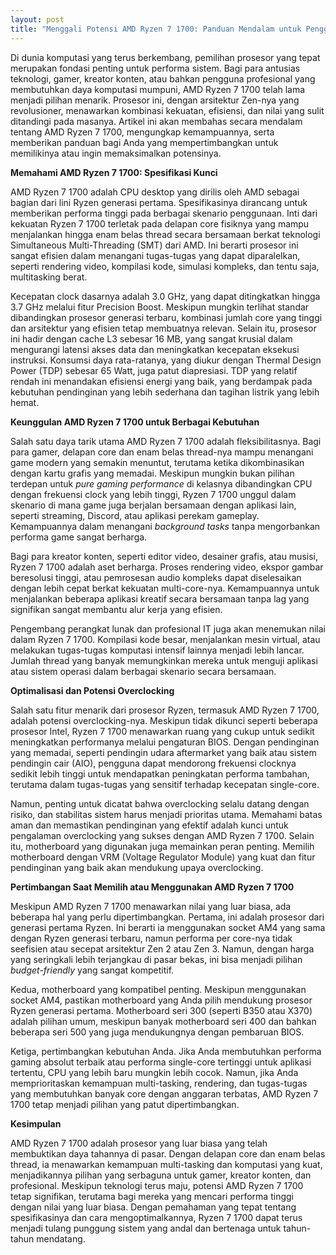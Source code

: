 ```yaml
---
layout: post
title: "Menggali Potensi AMD Ryzen 7 1700: Panduan Mendalam untuk Pengguna"
---
```


Di dunia komputasi yang terus berkembang, pemilihan prosesor yang tepat merupakan fondasi penting untuk performa sistem. Bagi para antusias teknologi, gamer, kreator konten, atau bahkan pengguna profesional yang membutuhkan daya komputasi mumpuni, AMD Ryzen 7 1700 telah lama menjadi pilihan menarik. Prosesor ini, dengan arsitektur Zen-nya yang revolusioner, menawarkan kombinasi kekuatan, efisiensi, dan nilai yang sulit ditandingi pada masanya. Artikel ini akan membahas secara mendalam tentang AMD Ryzen 7 1700, mengungkap kemampuannya, serta memberikan panduan bagi Anda yang mempertimbangkan untuk memilikinya atau ingin memaksimalkan potensinya.

**Memahami AMD Ryzen 7 1700: Spesifikasi Kunci**

AMD Ryzen 7 1700 adalah CPU desktop yang dirilis oleh AMD sebagai bagian dari lini Ryzen generasi pertama. Spesifikasinya dirancang untuk memberikan performa tinggi pada berbagai skenario penggunaan. Inti dari kekuatan Ryzen 7 1700 terletak pada delapan core fisiknya yang mampu menjalankan hingga enam belas thread secara bersamaan berkat teknologi Simultaneous Multi-Threading (SMT) dari AMD. Ini berarti prosesor ini sangat efisien dalam menangani tugas-tugas yang dapat diparalelkan, seperti rendering video, kompilasi kode, simulasi kompleks, dan tentu saja, multitasking berat.

Kecepatan clock dasarnya adalah 3.0 GHz, yang dapat ditingkatkan hingga 3.7 GHz melalui fitur Precision Boost. Meskipun mungkin terlihat standar dibandingkan prosesor generasi terbaru, kombinasi jumlah core yang tinggi dan arsitektur yang efisien tetap membuatnya relevan. Selain itu, prosesor ini hadir dengan cache L3 sebesar 16 MB, yang sangat krusial dalam mengurangi latensi akses data dan meningkatkan kecepatan eksekusi instruksi. Konsumsi daya rata-ratanya, yang diukur dengan Thermal Design Power (TDP) sebesar 65 Watt, juga patut diapresiasi. TDP yang relatif rendah ini menandakan efisiensi energi yang baik, yang berdampak pada kebutuhan pendinginan yang lebih sederhana dan tagihan listrik yang lebih hemat.

**Keunggulan AMD Ryzen 7 1700 untuk Berbagai Kebutuhan**

Salah satu daya tarik utama AMD Ryzen 7 1700 adalah fleksibilitasnya. Bagi para gamer, delapan core dan enam belas thread-nya mampu menangani game modern yang semakin menuntut, terutama ketika dikombinasikan dengan kartu grafis yang memadai. Meskipun mungkin bukan pilihan terdepan untuk *pure gaming performance* di kelasnya dibandingkan CPU dengan frekuensi clock yang lebih tinggi, Ryzen 7 1700 unggul dalam skenario di mana game juga berjalan bersamaan dengan aplikasi lain, seperti streaming, Discord, atau aplikasi perekam gameplay. Kemampuannya dalam menangani *background tasks* tanpa mengorbankan performa game sangat berharga.

Bagi para kreator konten, seperti editor video, desainer grafis, atau musisi, Ryzen 7 1700 adalah aset berharga. Proses rendering video, ekspor gambar beresolusi tinggi, atau pemrosesan audio kompleks dapat diselesaikan dengan lebih cepat berkat kekuatan multi-core-nya. Kemampuannya untuk menjalankan beberapa aplikasi kreatif secara bersamaan tanpa lag yang signifikan sangat membantu alur kerja yang efisien.

Pengembang perangkat lunak dan profesional IT juga akan menemukan nilai dalam Ryzen 7 1700. Kompilasi kode besar, menjalankan mesin virtual, atau melakukan tugas-tugas komputasi intensif lainnya menjadi lebih lancar. Jumlah thread yang banyak memungkinkan mereka untuk menguji aplikasi atau sistem operasi dalam berbagai skenario secara bersamaan.

**Optimalisasi dan Potensi Overclocking**

Salah satu fitur menarik dari prosesor Ryzen, termasuk AMD Ryzen 7 1700, adalah potensi overclocking-nya. Meskipun tidak dikunci seperti beberapa prosesor Intel, Ryzen 7 1700 menawarkan ruang yang cukup untuk sedikit meningkatkan performanya melalui pengaturan BIOS. Dengan pendinginan yang memadai, seperti pendingin udara aftermarket yang baik atau sistem pendingin cair (AIO), pengguna dapat mendorong frekuensi clocknya sedikit lebih tinggi untuk mendapatkan peningkatan performa tambahan, terutama dalam tugas-tugas yang sensitif terhadap kecepatan single-core.

Namun, penting untuk dicatat bahwa overclocking selalu datang dengan risiko, dan stabilitas sistem harus menjadi prioritas utama. Memahami batas aman dan memastikan pendinginan yang efektif adalah kunci untuk pengalaman overclocking yang sukses dengan AMD Ryzen 7 1700. Selain itu, motherboard yang digunakan juga memainkan peran penting. Memilih motherboard dengan VRM (Voltage Regulator Module) yang kuat dan fitur pendinginan yang baik akan mendukung upaya overclocking.

**Pertimbangan Saat Memilih atau Menggunakan AMD Ryzen 7 1700**

Meskipun AMD Ryzen 7 1700 menawarkan nilai yang luar biasa, ada beberapa hal yang perlu dipertimbangkan. Pertama, ini adalah prosesor dari generasi pertama Ryzen. Ini berarti ia menggunakan socket AM4 yang sama dengan Ryzen generasi terbaru, namun performa per core-nya tidak seefisien atau secepat arsitektur Zen 2 atau Zen 3. Namun, dengan harga yang seringkali lebih terjangkau di pasar bekas, ini bisa menjadi pilihan *budget-friendly* yang sangat kompetitif.

Kedua, motherboard yang kompatibel penting. Meskipun menggunakan socket AM4, pastikan motherboard yang Anda pilih mendukung prosesor Ryzen generasi pertama. Motherboard seri 300 (seperti B350 atau X370) adalah pilihan umum, meskipun banyak motherboard seri 400 dan bahkan beberapa seri 500 yang juga mendukungnya dengan pembaruan BIOS.

Ketiga, pertimbangkan kebutuhan Anda. Jika Anda membutuhkan performa gaming absolut terbaik atau performa single-core tertinggi untuk aplikasi tertentu, CPU yang lebih baru mungkin lebih cocok. Namun, jika Anda memprioritaskan kemampuan multi-tasking, rendering, dan tugas-tugas yang membutuhkan banyak core dengan anggaran terbatas, AMD Ryzen 7 1700 tetap menjadi pilihan yang patut dipertimbangkan.

**Kesimpulan**

AMD Ryzen 7 1700 adalah prosesor yang luar biasa yang telah membuktikan daya tahannya di pasar. Dengan delapan core dan enam belas thread, ia menawarkan kemampuan multi-tasking dan komputasi yang kuat, menjadikannya pilihan yang serbaguna untuk gamer, kreator konten, dan profesional. Meskipun teknologi terus maju, potensi AMD Ryzen 7 1700 tetap signifikan, terutama bagi mereka yang mencari performa tinggi dengan nilai yang luar biasa. Dengan pemahaman yang tepat tentang spesifikasinya dan cara mengoptimalkannya, Ryzen 7 1700 dapat terus menjadi tulang punggung sistem yang andal dan bertenaga untuk tahun-tahun mendatang.
